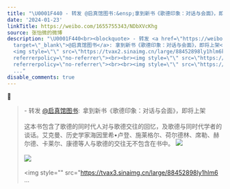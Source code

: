 ```yaml
---
title: "\U0001F440 - 转发 @启真馆图书:&ensp;拿到新书《歌德印象：对话与会面》，即将上架这本书包含了歌德的同时代人对与歌德交往的回忆，及歌德与同时代学者的谈话。艾克曼..."
date: '2024-01-23'
linkTitle: https://weibo.com/1655755343/NDbXVcKhg
source: 张怡微的微博
description: "\U0001F440<br><blockquote> - 转发 <a href=\"https://weibo.com/2286233752\"
  target=\"_blank\">@启真馆图书</a>: 拿到新书《歌德印象：对话与会面》，即将上架<br><br>这本书包含了歌德的同时代人对与歌德交往的回忆，及歌德与同时代学者的谈话。艾克曼、历史学家海因里希•卢登、施莱格尔、荷尔德林、席勒、赫尔德、卡莱尔、康德等人与歌德的交往无不包含在书中。
  <img style=\"\" src=\"https://tvax2.sinaimg.cn/large/88452898ly1hlm6krf5imj22b032pqv7.jpg\"
  referrerpolicy=\"no-referrer\"><br><br><img style=\"\" src=\"https://tvax2.sinaimg.cn/large/88452898ly1hlm6kr9lwxj22zd28j1kz.jpg\"
  referrerpolicy=\"no-referrer\"><br><br><img style=\"\" src=\"https://tvax3.sinaimg.cn/large/88452898ly1hlm6
  ..."
disable_comments: true
---
```

👀<br><blockquote> - 转发 <a href="https://weibo.com/2286233752" target="_blank">@启真馆图书</a>: 拿到新书《歌德印象：对话与会面》，即将上架<br><br>这本书包含了歌德的同时代人对与歌德交往的回忆，及歌德与同时代学者的谈话。艾克曼、历史学家海因里希•卢登、施莱格尔、荷尔德林、席勒、赫尔德、卡莱尔、康德等人与歌德的交往无不包含在书中。 <img style="" src="https://tvax2.sinaimg.cn/large/88452898ly1hlm6krf5imj22b032pqv7.jpg" referrerpolicy="no-referrer"><br><br><img style="" src="https://tvax2.sinaimg.cn/large/88452898ly1hlm6kr9lwxj22zd28j1kz.jpg" referrerpolicy="no-referrer"><br><br><img style="" src="https://tvax3.sinaimg.cn/large/88452898ly1hlm6 ...